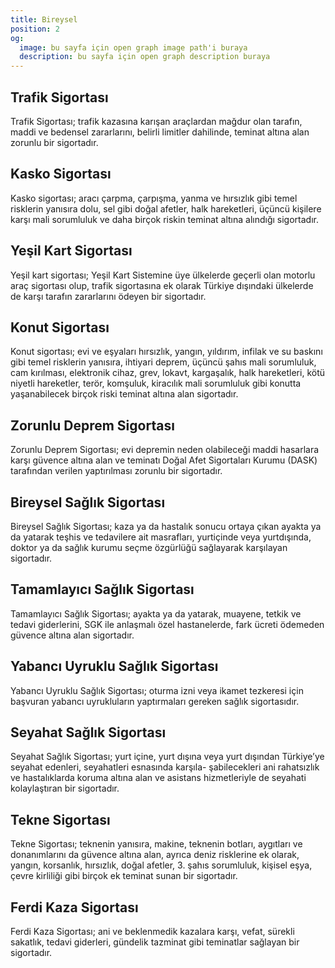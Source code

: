 ```yaml
---
title: Bireysel
position: 2
og:
  image: bu sayfa için open graph image path'i buraya
  description: bu sayfa için open graph description buraya
---
```


## Trafik Sigortası

Trafik Sigortası; trafik kazasına karışan araçlardan mağdur olan tarafın, maddi
ve bedensel zararlarını, belirli limitler dahilinde, teminat altına alan
zorunlu bir sigortadır.

## Kasko Sigortası

Kasko sigortası; aracı çarpma, çarpışma, yanma ve hırsızlık gibi temel
risklerin yanısıra dolu, sel gibi doğal afetler, halk hareketleri, üçüncü
kişilere karşı mali sorumluluk ve daha birçok riskin teminat altına alındığı
sigortadır.

## Yeşil Kart Sigortası

Yeşil kart sigortası; Yeşil Kart Sistemine üye ülkelerde geçerli olan motorlu
araç sigortası olup, trafik sigortasına ek olarak Türkiye dışındaki ülkelerde
de karşı tarafın zararlarını ödeyen bir sigortadır.

## Konut Sigortası

Konut sigortası; evi ve eşyaları hırsızlık, yangın, yıldırım, infilak ve su
baskını gibi temel risklerin yanısıra, ihtiyari deprem, üçüncü şahıs mali
sorumluluk, cam kırılması, elektronik cihaz, grev, lokavt, kargaşalık, halk
hareketleri, kötü niyetli hareketler, terör, komşuluk, kiracılık mali
sorumluluk gibi konutta yaşanabilecek birçok riski teminat altına alan
sigortadır.

## Zorunlu Deprem Sigortası

Zorunlu Deprem Sigortası; evi depremin neden olabileceği maddi hasarlara karşı
güvence altına alan ve teminatı Doğal Afet Sigortaları Kurumu (DASK) tarafından
verilen yaptırılması zorunlu bir sigortadır.

## Bireysel Sağlık Sigortası

Bireysel Sağlık Sigortası; kaza ya da hastalık sonucu ortaya çıkan ayakta ya da
yatarak teşhis ve tedavilere ait masrafları, yurtiçinde veya yurtdışında,
doktor ya da sağlık kurumu seçme özgürlüğü sağlayarak karşılayan sigortadır.

## Tamamlayıcı Sağlık Sigortası

Tamamlayıcı Sağlık Sigortası; ayakta ya da yatarak, muayene, tetkik ve tedavi
giderlerini, SGK ile anlaşmalı özel hastanelerde, fark ücreti ödemeden güvence
altına alan sigortadır.

## Yabancı Uyruklu Sağlık Sigortası

Yabancı Uyruklu Sağlık Sigortası; oturma izni veya ikamet tezkeresi için
başvuran yabancı uyrukluların yaptırmaları gereken sağlık sigortasıdır.

## Seyahat Sağlık Sigortası

Seyahat Sağlık Sigortası; yurt içine, yurt dışına veya yurt dışından Türkiye’ye
seyahat edenleri, seyahatleri esnasında karşıla- şabilecekleri ani rahatsızlık
ve hastalıklarda koruma altına alan ve asistans hizmetleriyle de seyahati
kolaylaştıran bir sigortadır.

## Tekne Sigortası

Tekne Sigortası; teknenin yanısıra, makine, teknenin botları, aygıtları ve
donanımlarını da güvence altına alan, ayrıca deniz risklerine ek olarak,
yangın, korsanlık, hırsızlık, doğal afetler, 3. şahıs sorumluluk, kişisel
eşya, çevre kirliliği gibi birçok ek teminat sunan bir sigortadır.

## Ferdi Kaza Sigortası

Ferdi Kaza Sigortası; ani ve beklenmedik kazalara karşı, vefat, sürekli
sakatlık, tedavi giderleri, gündelik tazminat gibi teminatlar sağlayan bir
sigortadır.
